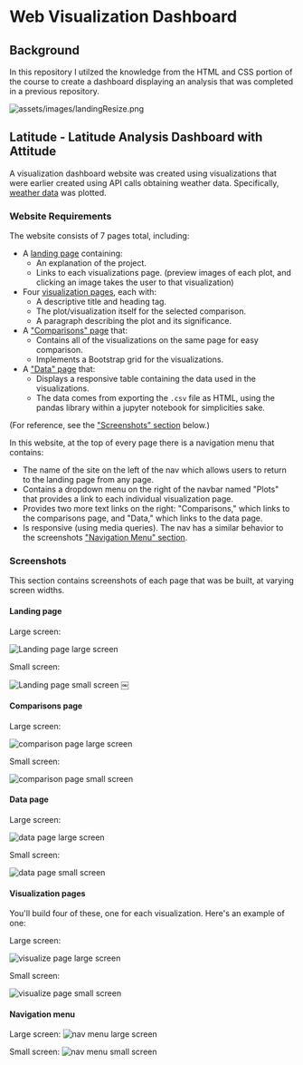 # Web Visualization Dashboard 

## Background

In this repository I utilzed the knowledge from the HTML and CSS portion of the course to create a dashboard displaying an analysis that was completed in a previous repository.

![assets/images/landingResize.png](assets/images/landingResize.png)

## Latitude - Latitude Analysis Dashboard with Attitude

A visualization dashboard website was created using visualizations that were earlier created using API calls obtaining weather data. Specifically, [weather data](Resources/cities.csv) was plotted.

### Website Requirements

The website consists of 7 pages total, including:
* A [landing page](#landing-page) containing:
  * An explanation of the project.
  * Links to each visualizations page. (preview images of each plot, and clicking an image takes the user to that visualization)
* Four [visualization pages](#visualization-pages), each with:
  * A descriptive title and heading tag.
  * The plot/visualization itself for the selected comparison.
  * A paragraph describing the plot and its significance.
* A ["Comparisons" page](#comparisons-page) that:
  * Contains all of the visualizations on the same page for easy comparison.
  * Implements a Bootstrap grid for the visualizations.
* A ["Data" page](#data-page) that:
  * Displays a responsive table containing the data used in the visualizations.
  * The data comes from exporting the `.csv` file as HTML, using the pandas library within a jupyter notebook for simplicities sake.

(For reference, see the ["Screenshots" section](#screenshots) below.)

In this website, at the top of every page there is a navigation menu that contains:
* The name of the site on the left of the nav which allows users to return to the landing page from any page.
* Contains a dropdown menu on the right of the navbar named "Plots" that provides a link to each individual visualization page.
* Provides two more text links on the right: "Comparisons," which links to the comparisons page, and "Data," which links to the data page.
* Is responsive (using media queries). The nav has a similar behavior to the screenshots ["Navigation Menu" section](#navigation-menu).


### Screenshots

This section contains screenshots of each page that was be built, at varying screen widths.

#### <a id="landing-page"></a>Landing page

Large screen:

![Landing page large screen](assets/images/landingResize.png)

Small screen:

![Landing page small screen](assets/images/landing-sm.png)
￼

#### <a id="comparisons-page"></a>Comparisons page

Large screen:

![comparison page large screen](assets/images/comparison-lg.png)

Small screen:

![comparison page small screen](assets/images/comparison-sm.png)

#### <a id="data-page"></a>Data page

Large screen:

![data page large screen](assets/images/data-lg.png)


Small screen:

![data page small screen](assets/images/data-sm.png)

#### <a id="visualization-pages"></a>Visualization pages

You'll build four of these, one for each visualization. Here's an example of one:

Large screen:

![visualize page large screen](assets/images/visualize-lg.png)

Small screen:

![visualize page small screen](assets/images/visualize-sm.png)

#### <a id="navigation-menu"></a>Navigation menu

Large screen:
![nav menu large screen](assets/images/nav-lg.png)

Small screen:
![nav menu small screen](assets/images/nav-sm.png)
